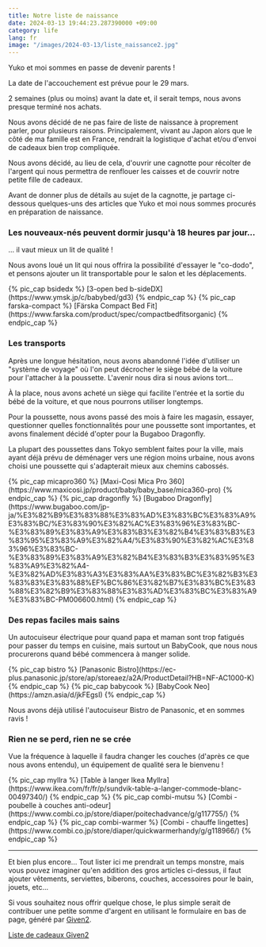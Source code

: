 ```yaml
---
title: Notre liste de naissance
date: 2024-03-13 19:44:23.287390000 +09:00
category: life
lang: fr
image: "/images/2024-03-13/liste_naissance2.jpg"
---
```


Yuko et moi sommes en passe de devenir parents !

La date de l'accouchement est prévue pour le 29 mars.

2 semaines (plus ou moins) avant la date et, il serait temps, nous avons presque terminé nos achats.

Nous avons décidé de ne pas faire de liste de naissance à proprement parler, pour plusieurs raisons. Principalement, vivant au Japon alors que le côté de ma famille est en France, rendrait la logistique d'achat et/ou d'envoi de cadeaux bien trop compliquée.

Nous avons décidé, au lieu de cela, d'ouvrir une cagnotte pour récolter de l'argent qui nous permettra de renflouer les caisses et de couvrir notre petite fille de cadeaux.

Avant de donner plus de détails au sujet de la cagnotte, je partage ci-dessous quelques-uns des articles que Yuko et moi nous sommes procurés en préparation de naissance.

### Les nouveaux-nés peuvent dormir jusqu'à 18 heures par jour...

... il vaut mieux un lit de qualité !

Nous avons loué un lit qui nous offrira la possibilité d'essayer le "co-dodo", et pensons ajouter un lit transportable pour le salon et les déplacements.

<div class="flex-centered">
  {% pic_cap bsidedx %}
    [3-open bed b-sideDX](https://www.ymsk.jp/c/babybed/gd3)
  {% endpic_cap %}
  {% pic_cap farska-compact %}
    [Färska Compact Bed Fit](https://www.farska.com/product/spec/compactbedfitsorganic)
  {% endpic_cap %}
</div>

### Les transports

Après une longue hésitation, nous avons abandonné l'idée d'utiliser un "système de voyage" où l'on peut décrocher le siège bébé de la voiture pour l'attacher à la poussette. L'avenir nous dira si nous avions tort...

À la place, nous avons acheté un siège qui facilite l'entrée et la sortie du bébé de la voiture, et que nous pourrons utiliser longtemps.

Pour la poussette, nous avons passé des mois à faire les magasin, essayer, questionner quelles fonctionnalités pour une poussette sont importantes, et avons finalement décidé d'opter pour la Bugaboo Dragonfly.

La plupart des poussettes dans Tokyo semblent faites pour la ville, mais ayant déjà prévu de déménager vers une région moins urbaine, nous avons choisi une poussette qui s'adapterait mieux aux chemins cabossés.

<div class="flex-centered">
  {% pic_cap micapro360 %}
    [Maxi-Cosi Mica Pro 360](https://www.maxicosi.jp/product/baby/baby_base/mica360-pro)
  {% endpic_cap %}
  {% pic_cap dragonfly %}
    [Bugaboo Dragonfly](https://www.bugaboo.com/jp-ja/%E3%82%B9%E3%83%88%E3%83%AD%E3%83%BC%E3%83%A9%E3%83%BC/%E3%83%90%E3%82%AC%E3%83%96%E3%83%BC-%E3%83%89%E3%83%A9%E3%83%B3%E3%82%B4%E3%83%B3%E3%83%95%E3%83%A9%E3%82%A4/%E3%83%90%E3%82%AC%E3%83%96%E3%83%BC-%E3%83%89%E3%83%A9%E3%82%B4%E3%83%B3%E3%83%95%E3%83%A9%E3%82%A4-%E3%82%AD%E3%83%A3%E3%83%AA%E3%83%BC%E3%82%B3%E3%83%83%E3%83%88%EF%BC%86%E3%82%B7%E3%83%BC%E3%83%88%E3%82%B9%E3%83%88%E3%83%AD%E3%83%BC%E3%83%A9%E3%83%BC-PM006600.html)
  {% endpic_cap %}
</div>

### Des repas faciles mais sains

Un autocuiseur électrique pour quand papa et maman sont trop fatigués pour passer du temps en cuisine, mais surtout un BabyCook, que nous nous procurerons quand bébé commencera à manger solide.

<div class="flex-centered">
  {% pic_cap bistro %}
    [Panasonic Bistro](https://ec-plus.panasonic.jp/store/ap/storeaez/a2A/ProductDetail?HB=NF-AC1000-K)
  {% endpic_cap %}
  {% pic_cap babycook %}
    [BabyCook Neo](https://amzn.asia/d/jkFEgsI)
  {% endpic_cap %}
</div>

Nous avons déjà utilisé l'autocuiseur Bistro de Panasonic, et en sommes ravis !

### Rien ne se perd, rien ne se crée

Vue la fréquence à laquelle il faudra changer les couches (d'après ce que nous avons entendu), un équipement de qualité sera le bienvenu !

<div class="flex-centered">
  {% pic_cap myllra %}
    [Table à langer Ikea Myllra](https://www.ikea.com/fr/fr/p/sundvik-table-a-langer-commode-blanc-00497340/)
  {% endpic_cap %}
  {% pic_cap combi-mutsu %}
    [Combi - poubelle à couches anti-odeur](https://www.combi.co.jp/store/diaper/poitechadvance/g/g117755/)
  {% endpic_cap %}
  {% pic_cap combi-warmer %}
    [Combi - chauffe lingettes](https://www.combi.co.jp/store/diaper/quickwarmerhandy/g/g118966/)
  {% endpic_cap %}
</div>

---

Et bien plus encore... Tout lister ici me prendrait un temps monstre, mais vous pouvez imaginer qu'en addition des gros articles ci-dessus, il faut ajouter vêtements, serviettes, biberons, couches, accessoires pour le bain, jouets, etc...

Si vous souhaitez nous offrir quelque chose, le plus simple serait de contribuer une petite somme d'argent en utilisant le formulaire en bas de page, généré par [Given2](https://given2.com/).

<script src="//given2.net/g2.js" defer ></script>
<a href="https://given2.com/fr/" class="g2Widget" rel="list-cXxmCnK">Liste de cadeaux Given2</a>
